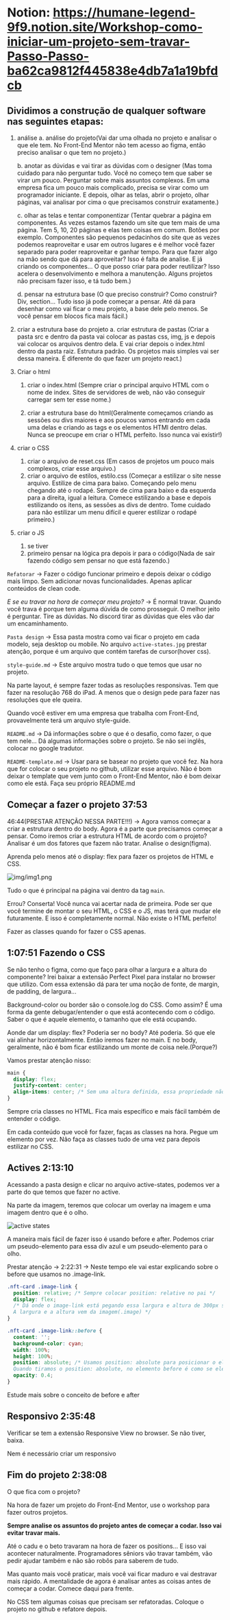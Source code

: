 # Notion: https://humane-legend-9f9.notion.site/Workshop-como-iniciar-um-projeto-sem-travar-Passo-Passo-ba62ca9812f445838e4db7a1a19bfdcb


## Dividimos a construção de qualquer software nas seguintes etapas:

1. análise
    a. análise do projeto(Vai dar uma olhada no projeto e analisar o que ele tem. No Front-End Mentor não tem acesso ao figma, então preciso analisar o que tem no projeto.)

    b. anotar as dúvidas e vai tirar as dúvidas com o designer
    (Mas toma cuidado para não perguntar tudo. Você no começo tem que saber se virar um pouco. Perguntar sobre mais assuntos complexos. Em uma empresa fica um pouco mais complicado, precisa se virar como um programador iniciante.
    E depois, olhar as telas, abrir o projeto, olhar páginas, vai analisar por cima o que precisamos construir exatamente.)

    c. olhar as telas e tentar componentizar
    (Tentar quebrar a página em componentes. As vezes estamos fazendo um site que tem mais de uma página. Tem 5, 10, 20 páginas e elas tem coisas em comum. Botões por exemplo. Componentes são pequenos pedacinhos do site que as vezes podemos reaproveitar e usar em outros lugares e é melhor você fazer separado para poder reaproveitar e ganhar tempo. Para que fazer algo na mão sendo que dá para aproveitar? Isso é falta de analise. E já criando os componentes... O que posso criar para poder reutilizar? Isso acelera o desenvolvimento e melhora a manutenção. Alguns projetos não precisam fazer isso, e tá tudo bem.)

    d. pensar na estrutura base
    (O que preciso construir? Como construir? Div, section... Tudo isso já pode começar a pensar. Até dá para desenhar como vai ficar o meu projeto, a base dele pelo menos. 
    Se você pensar em blocos fica mais fácil.)


2. criar a estrutura base do projeto
    a. criar estrutura de pastas
    (Criar a pasta src e dentro da pasta vai colocar as pastas css, img, js e depois vai colocar os arquivos dentro dela. E vai criar depois o index.html dentro da pasta raiz. Estrutura padrão. Os projetos mais simples vai ser dessa maneira. É diferente do que fazer um projeto react.)

3. Criar o html
    1. criar o index.html
    (Sempre criar o principal arquivo HTML com o nome de index. Sites de servidores de web, não vão conseguir carregar sem ter esse nome.)

    2. criar a estrutura base do html(Geralmente começamos criando as sessões ou divs maiores e aos poucos vamos entrando em cada uma delas e criando as tags e os elementos HTMl dentro delas.
    Nunca se preocupe em criar o HTML perfeito. Isso nunca vai existir!)
    
4. criar o CSS
    1. criar o arquivo de reset.css
    (Em casos de projetos um pouco mais complexos, criar esse arquivo.)
    2. criar o arquivo de estilos, estilo.css
    (Começar a estilizar o site nesse arquivo. Estilize de cima para baixo. Começando pelo menu chegando até o rodapé. Sempre de cima para baixo e da esquerda para a direita, igual a leitura. Comece estilizando a base e depois estilizando os itens, as sessões as divs de dentro.
    Tome cuidado para não estilizar um menu difícil e querer estilizar o rodapé primeiro.)

5. criar o JS
    1. se tiver
    2. primeiro pensar na lógica pra depois ir para o código(Nada de sair fazendo código sem pensar no que está fazendo.)


`Refatorar` -> Fazer o código funcionar primeiro e depois deixar o código mais limpo. Sem adicionar novas funcionalidades. Apenas aplicar conteúdos de clean code.

*E se eu travar na hora de começar meu projeto?* -> É normal travar. Quando você trava é porque tem alguma dúvida de como prosseguir. O melhor jeito é perguntar. Tire as dúvidas. No discord tirar as dúvidas que eles vão dar um encaminhamento.

`Pasta design` -> Essa pasta mostra como vai ficar o projeto em cada modelo, seja desktop ou mobile. No arquivo `active-states.jpg` prestar atenção, porque é um arquivo que contém tarefas de cursor(hover css).

`style-guide.md` -> Este arquivo mostra tudo o que temos que usar no projeto. 

Na parte layout, é sempre fazer todas as resoluções responsivas. Tem que fazer na resolução 768 do iPad. A menos que o design pede para fazer nas resoluções que ele queira.

Quando você estiver em uma empresa que trabalha com Front-End, provavelmente terá um arquivo style-guide.

`README.md` -> Dá informações sobre o que é o desafio, como fazer, o que tem nele...
Dá algumas informações sobre o projeto. 
Se não sei inglês, colocar no google tradutor.

`README-template.md` -> Usar para se basear no projeto que você fez. Na hora que for colocar o seu projeto no github, utilizar esse arquivo.
Não é bom deixar o template que vem junto com o Front-End Mentor, não é bom deixar como ele está. Faça seu próprio README.md 

## Começar a fazer o projeto 37:53

46:44(PRESTAR ATENÇÃO NESSA PARTE!!!) ->  Agora vamos começar a criar a estrutura dentro do body. Agora é a parte que precisamos começar a pensar. Como iremos criar a estrutura HTML de acordo com o projeto?
Analisar é um dos fatores que fazem não tratar. Analise o design(figma).

Aprenda pelo menos até o display: flex para fazer os projetos de HTML e CSS.

![img/img1.png](/src/images/img1.png)

Tudo o que é principal na página vai dentro da tag `main`.

Errou? Conserta! Você nunca vai acertar nada de primeira. Pode ser que você termine de montar o seu HTML, o CSS e o JS, mas terá que mudar ele futuramente. E isso é completamente normal. Não existe o HTML perfeito!

Fazer as classes quando for fazer o CSS apenas.

## 1:07:51 Fazendo o CSS

Se não tenho o figma, como que faço para olhar a largura e a altura do componente?
Irei baixar a extensão Perfect Pixel para instalar no browser que utilizo.
Com essa extensão dá para ter uma noção de fonte, de margin, de padding, de largura...

Background-color ou border são o console.log do CSS. Como assim?
É uma forma da gente debugar/entender o que está acontecendo com o código. Saber o que é aquele elemento, o tamanho que ele está ocupando.

Aonde dar um display: flex? Poderia ser no body? Até poderia. Só que ele vai alinhar horizontalmente.
Então iremos fazer no main. E no body, geralmente, não é bom ficar estilizando um monte de coisa nele.(Porque?)

Vamos prestar atenção nisso:

```css
main {
  display: flex;
  justify-content: center;
  align-items: center; /* Sem uma altura definida, essa propriedade não vai funcionar. Sempre colocar uma altura de 100vh.*/
}
```

Sempre cria classes no HTML. Fica mais específico e mais fácil também de entender o código.

Em cada conteúdo que você for fazer, faças as classes na hora. Pegue um elemento por vez. Não faça as classes tudo de uma vez para depois estilizar no CSS.

## Actives 2:13:10

Acessando a pasta design e clicar no arquivo active-states, podemos ver a parte do que temos que fazer no active.

Na parte da imagem, teremos que colocar um overlay na imagem e uma imagem dentro que é o olho.

![active states](../design/active-states.jpg)

A maneira mais fácil de fazer isso é usando before e after. Podemos criar um pseudo-elemento para essa div azul e um pseudo-elemento para o olho.

Prestar atenção -> 2:22:31 -> Neste tempo ele vai estar explicando sobre o before que usamos no
.image-link.

```css
.nft-card .image-link {
  position: relative; /* Sempre colocar position: relative no pai */
  display: flex;
  /* Dá onde o image-link está pegando essa largura e altura de 300px se não definimos nada aqui? 
  A largura e a altura vem da imagem(.image) */
}

.nft-card .image-link::before {
  content: '';
  background-color: cyan;
  width: 100%;
  height: 100%;
  position: absolute; /* Usamos position: absolute para posicionar o elemento por cima da imagem. Iremos ter o fundo e aquele olho que são duas coisas separadas. Então teremos que usar o position: absolute para posicionar tanto o esse fundo, quanto o olho também depois. 
  Quando tiramos o position: absolute, no elemento before é como se ele estivesse escondido depois da imagem. Quando colocamos o position: absolute ele sai do contexto padrão do browser. E com o position: absolute, conseguimos setar 100% da largura e altura do .image-link(pai). E a ideia é usar o position: relative no pai do elemento. Se não lembra, rever a aula de position: absolute no CSS intermediário. */
  opacity: 0.4;
}
```

Estude mais sobre o conceito de before e after

## Responsivo 2:35:48

Verificar se tem a extensão Responsive View no browser. Se não tiver, baixa.

Nem é necessário criar um responsivo

## Fim do projeto 2:38:08 

O que fica com o projeto?

Na hora de fazer um projeto do Front-End Mentor, use o workshop para fazer outros projetos.

**Sempre analise os assuntos do projeto antes de começar a codar. Isso vai evitar travar mais.**

Até o cadu e o beto travaram na hora de fazer os positions... E isso vai acontecer naturalmente.
Programadores sêniors vão travar também, vão pedir ajudar também e não são robôs para saberem de tudo.

Mas quanto mais você praticar, mais você vai ficar maduro e vai destravar mais rápido.
A mentalidade de agora é analisar antes as coisas antes de começar a codar. Comece daqui para frente.

No CSS tem algumas coisas que precisam ser refatoradas. Coloque o projeto no github e refatore depois.

